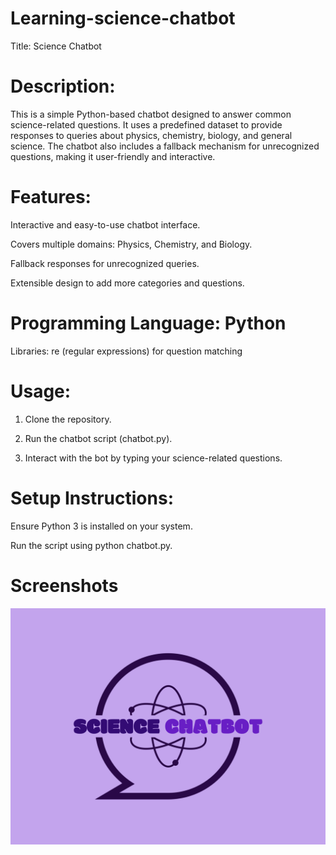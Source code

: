 # Learning-science-chatbot
Title: Science Chatbot

# Description:
This is a simple Python-based chatbot designed to answer common science-related questions. It uses a predefined dataset to provide responses to queries about physics, chemistry, biology, and general science. The chatbot also includes a fallback mechanism for unrecognized questions, making it user-friendly and interactive.

# Features:

Interactive and easy-to-use chatbot interface.

Covers multiple domains: Physics, Chemistry, and Biology.

Fallback responses for unrecognized queries.

Extensible design to add more categories and questions.





# Programming Language: Python

Libraries: re (regular expressions) for question matching


# Usage:

1. Clone the repository.


2. Run the chatbot script (chatbot.py).


3. Interact with the bot by typing your science-related questions.



# Setup Instructions:

Ensure Python 3 is installed on your system.

Run the script using python chatbot.py.


# Screenshots

![image alt](https://github.com/HalidHussenGit/Learning-science-chatbot/blob/main/Logo%20of%20the%20bot.png)

